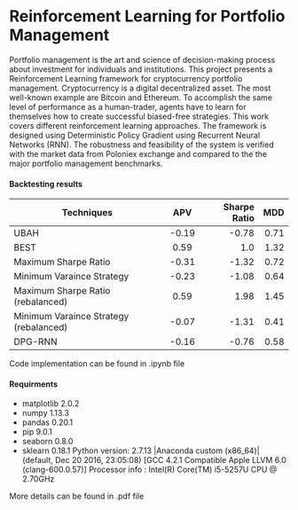 # Reinforcement Learning for Portfolio Management
Portfolio management is the art and science of decision-making process about investment for individuals and institutions. This project presents a Reinforcement Learning framework for cryptocurrency portfolio management. Cryptocurrency is a digital decentralized asset. The most well-known example are Bitcoin and Ethereum. To accomplish the same level of performance as a human-trader, agents have to learn for themselves how to create successful biased-free strategies. This work covers different reinforcement learning approaches. The framework is designed using Deterministic Policy Gradient using  Recurrent Neural Networks (RNN). The robustness and feasibility of the system is verified with the market data from Poloniex exchange and compared to the the major portfolio management benchmarks.


####  Backtesting results

| Techniques        | APV           | Sharpe Ratio  | MDD |
| ------------ |:------:| ------:| ------:|
| UBAH     | -0.19 | -0.78 | 0.71 |
| BEST      | 0.59 |  1.0 | 1.32 |
| Maximum Sharpe Ratio | -0.31 | -1.32 | 0.72 |
| Minimum Varaince Strategy | -0.23 | -1.08 | 0.64 |
| Maximum Sharpe Ratio (rebalanced) | 0.59 | 1.98 | 1.45 |
| Minimum Varaince Strategy (rebalanced) | -0.07 | -1.31 | 0.41 |
| DPG-RNN | -0.16 | -0.76 | 0.58 |

Code implementation can be found in .ipynb file
#### Requirments
* matplotlib 2.0.2
* numpy 1.13.3
* pandas 0.20.1
* pip 9.0.1
* seaborn 0.8.0
* sklearn 0.18.1
Python version: 2.7.13 |Anaconda custom (x86_64)| (default, Dec 20 2016, 23:05:08) 
[GCC 4.2.1 Compatible Apple LLVM 6.0 (clang-600.0.57)]
Processor info : Intel(R) Core(TM) i5-5257U CPU @ 2.70GHz

More details can be found in .pdf file

